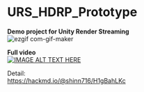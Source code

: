 # URS_HDRP_Prototype

**Demo project for Unity Render Streaming**  
![ezgif com-gif-maker](https://user-images.githubusercontent.com/3417707/173773453-772d6dcd-9fbc-4c18-9a29-3d1ef19eb650.gif)  
  
**Full video**  
[![IMAGE ALT TEXT HERE](https://img.youtube.com/vi/24DqAVlMOgU/0.jpg)](https://www.youtube.com/watch?v=24DqAVlMOgU)

Detail:  
https://hackmd.io/@shinn716/H1gBahLKc  
